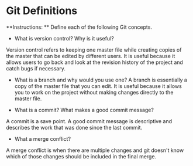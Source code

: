 # Git Definitions

**Instructions: ** Define each of the following Git concepts.

* What is version control?  Why is it useful?

Version control refers to keeping one master file while creating copies of the master that can be edited by different users. It is useful because it allows users to go back and look at the revision history of the project and catch bugs if necessary.

* What is a branch and why would you use one?
A branch is essentially a copy of the master file that you can edit. It is useful because it allows you to work on the project without making changes directly to the master file.

* What is a commit? What makes a good commit message?

A commit is a save point. A good commit message is descriptive and describes the work that was done since the last commit.

* What a merge conflict?

A merge conflict is when there are multiple changes and git doesn't know which of those changes should be included in the final merge.
